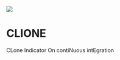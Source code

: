 ![](https://github.com/T45K/CLIONE/workflows/Kotlin％20CI%20with%20Gradle/badge.svg)

# CLIONE
CLone Indicator On contiNuous intEgration
